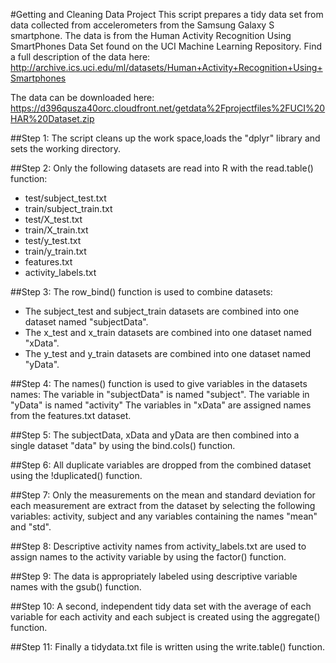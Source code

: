 #Getting and Cleaning Data Project
This script prepares a tidy data set from data collected from accelerometers from the Samsung Galaxy S smartphone. The data is from the Human Activity Recognition Using SmartPhones Data Set found on the UCI Machine Learning Repository. Find a full description of the data here: http://archive.ics.uci.edu/ml/datasets/Human+Activity+Recognition+Using+Smartphones 

The data can be downloaded here: 
https://d396qusza40orc.cloudfront.net/getdata%2Fprojectfiles%2FUCI%20HAR%20Dataset.zip 

##Step 1:
The script cleans up the work space,loads the "dplyr" library and sets the working directory.

##Step 2:
Only the following datasets are read into R with the read.table() function:
*    test/subject_test.txt
*    train/subject_train.txt
*    test/X_test.txt
*    train/X_train.txt
*    test/y_test.txt
*    train/y_train.txt
*    features.txt
*    activity_labels.txt

##Step 3:
The row_bind() function is used to combine datasets:
*    The subject_test and subject_train datasets are combined into one dataset named "subjectData".
*    The x_test and x_train datasets are combined into one dataset named "xData".
*    The y_test and y_train datasets are combined into one dataset named "yData".

##Step 4:
The names() function is used to give variables in the datasets names:
The variable in "subjectData" is named "subject".
The variable in "yData" is named "activity"
The variables in "xData" are assigned names from the features.txt dataset.

##Step 5:
The subjectData, xData and yData are then combined into a single dataset "data" by using the bind.cols() function.

##Step 6:
All duplicate variables are dropped from the combined dataset using the !duplicated() function.

##Step 7:
Only the measurements on the mean and standard deviation for each measurement are extract from the dataset by selecting the following variables: activity, subject and any variables containing the names "mean" and "std".

##Step 8:
Descriptive activity names from activity_labels.txt are used to assign names to the activity variable by using the factor() function.

##Step 9:
The data is appropriately labeled using descriptive variable names with the gsub() function.

##Step 10:
A second, independent tidy data set with the average of each variable for 
each activity and each subject is created using the aggregate() function.

##Step 11:
Finally a tidydata.txt file is written using the write.table() function.
